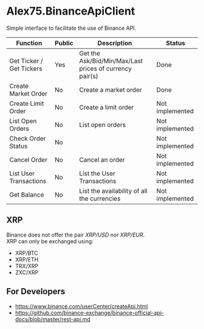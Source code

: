 # Alex75.BinanceApiClient

Simple interface to facilitate the use of Binance API.  


Function                     | Public | Description                                             | Status
---                          |---     |---                                                      |---
| Get Ticker / Get Tickers   | Yes    | Get the Ask/Bid/Min/Max/Last prices of currency pair(s)	| Done
| Create Market Order        | No     | Create a market order									| Done
| Create Limit Order         | No     | Create a limit order									| Not implemented
| List Open Orders           | No     | List open orders										| Not implemented
| Check Order Status         | No     |															| Not implemented
| Cancel Order               | No     | Cancel an order											| Not implemented
| List User Transactions     | No     | List the User Transactions								| Not implemented
| Get Balance                | No     | List the availability of all the currencies				| Not implemented


## XRP

Binance does not offer the pair _XRP/USD_ nor _XRP/EUR_.  
XRP can only be exchanged using:  
- XRP/BTC
- XRP/ETH
- TRX/XRP
- ZXC/XRP





## For Developers

- https://www.binance.com/userCenter/createApi.html
- https://github.com/binance-exchange/binance-official-api-docs/blob/master/rest-api.md



